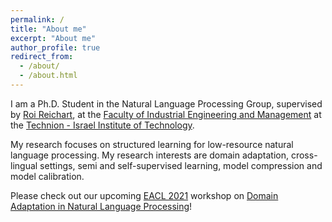 ```yaml
---
permalink: /
title: "About me"
excerpt: "About me"
author_profile: true
redirect_from: 
  - /about/
  - /about.html
---
```


I am a Ph.D. Student in the Natural Language Processing Group, supervised by <a href = "https://ie.technion.ac.il/~roiri/">Roi Reichart</a>, at the <a href = "http://ie.technion.ac.il">Faculty of Industrial Engineering and Management</a> at the <a href = "http://www.technion.ac.il">Technion - Israel Institute of Technology</a>. 

My research focuses on structured learning for low-resource natural language processing. My research interests are domain adaptation, cross-lingual settings, semi and self-supervised learning, model compression and model calibration.

Please check out our upcoming <a href = "https://2021.eacl.org/">EACL 2021</a> workshop on <a href = "https://adapt-nlp.github.io/Adapt-NLP-2021/">Domain Adaptation in Natural Language Processing</a>!
